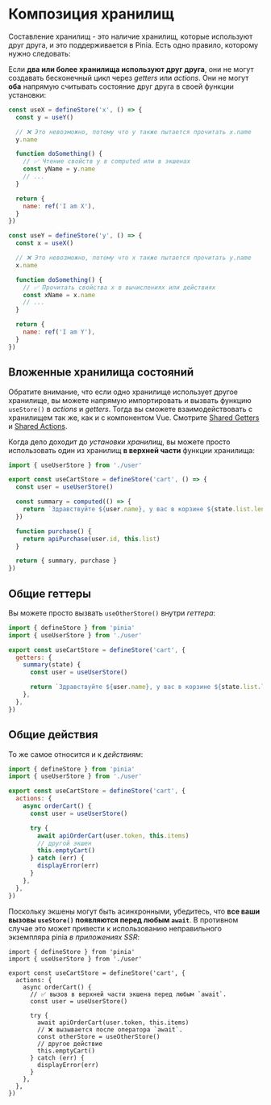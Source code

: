 # Композиция хранилищ

Составление хранилищ - это наличие хранилищ, которые используют друг друга, и это поддерживается в Pinia. Есть одно правило, которому нужно следовать:

Если **два или более хранилища используют друг друга**, они не могут создавать бесконечный цикл через _getters_ или _actions_. Они не могут **оба** напрямую считывать состояние друг друга в своей функции установки:

```js
const useX = defineStore('x', () => {
  const y = useY()

  // ❌ Это невозможно, потому что y также пытается прочитать x.name
  y.name

  function doSomething() {
    // ✅ Чтение свойств y в computed или в экшенах
    const yName = y.name
    // ...
  }

  return {
    name: ref('I am X'),
  }
})

const useY = defineStore('y', () => {
  const x = useX()

  // ❌ Это невозможно, потому что x также пытается прочитать y.name
  x.name

  function doSomething() {
    // ✅ Прочитать свойства x в вычислениях или действиях
    const xName = x.name
    // ...
  }

  return {
    name: ref('I am Y'),
  }
})
```

## Вложенные хранилища состояний

Обратите внимание, что если одно хранилище использует другое хранилище, вы можете напрямую импортировать и вызвать функцию `useStore()` в _actions_ и _getters_. Тогда вы сможете взаимодействовать с хранилищем так же, как и с компонентом Vue. Смотрите [Shared Getters](#shared-getters) и [Shared Actions](#shared-actions).

Когда дело доходит до _установки хранилищ_, вы можете просто использовать один из хранилищ **в верхней части** функции хранилища:

```ts
import { useUserStore } from './user'

export const useCartStore = defineStore('cart', () => {
  const user = useUserStore()

  const summary = computed(() => {
    return `Здравствуйте ${user.name}, у вас в корзине ${state.list.length} товаров. Их стоимость составляет ${state.price}.`
  })

  function purchase() {
    return apiPurchase(user.id, this.list)
  }

  return { summary, purchase }
})
```

## Общие геттеры

Вы можете просто вызвать `useOtherStore()` внутри _геттера_:

```js
import { defineStore } from 'pinia'
import { useUserStore } from './user'

export const useCartStore = defineStore('cart', {
  getters: {
    summary(state) {
      const user = useUserStore()

      return `Здравствуйте ${user.name}, у вас в корзине ${state.list.length} товаров. Их стоимость составляет ${state.price}.`
    },
  },
})
```

## Общие действия

То же самое относится и к _действиям_:

```js
import { defineStore } from 'pinia'
import { useUserStore } from './user'

export const useCartStore = defineStore('cart', {
  actions: {
    async orderCart() {
      const user = useUserStore()

      try {
        await apiOrderCart(user.token, this.items)
        // другой экшен
        this.emptyCart()
      } catch (err) {
        displayError(err)
      }
    },
  },
})
```

Поскольку экшены могут быть асинхронными, убедитесь, что **все ваши вызовы `useStore()` появляются перед любым `await`**. В противном случае это может привести к использованию неправильного экземпляра pinia _в приложениях SSR_:

```js{7-8,11-13}
import { defineStore } from 'pinia'
import { useUserStore } from './user'

export const useCartStore = defineStore('cart', {
  actions: {
    async orderCart() {
      // ✅ вызов в верхней части экшена перед любым `await`.
      const user = useUserStore()

      try {
        await apiOrderCart(user.token, this.items)
        // ❌ вызывается после оператора `await`.
        const otherStore = useOtherStore()
        // другое действие
        this.emptyCart()
      } catch (err) {
        displayError(err)
      }
    },
  },
})
```
